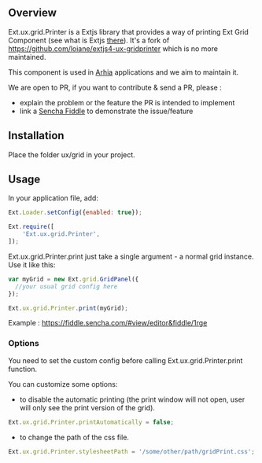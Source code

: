 ## Overview

Ext.ux.grid.Printer is a Extjs library that provides a way of printing Ext Grid Component (see what is Extjs [there](https://www.sencha.com/products/extjs/#overview)).
It's a fork of https://github.com/loiane/extjs4-ux-gridprinter which is no more maintained.

This component is used in [Arhia](http://www.arhia.fr) applications and we aim to maintain it.

We are open to PR, if you want to contribute & send a PR, please :
- explain the problem or the feature the PR is intended to implement
- link a [Sencha Fiddle](https://fiddle.sencha.com/#home) to demonstrate the issue/feature

## Installation

Place the folder ux/grid in your project.

## Usage

In your application file, add:

```js
Ext.Loader.setConfig({enabled: true});

Ext.require([
    'Ext.ux.grid.Printer',
]);
```

Ext.ux.grid.Printer.print just take a single argument - a normal grid instance. Use it like this:

```js
var myGrid = new Ext.grid.GridPanel({
  //your usual grid config here
});

Ext.ux.grid.Printer.print(myGrid);
```

Example : https://fiddle.sencha.com/#view/editor&fiddle/1rge

### Options

You need to set the custom config before calling Ext.ux.grid.Printer.print function.

You can customize some options:

 - to disable the automatic printing (the print window will not open, user will only see the print version of the grid).

```js
Ext.ux.grid.Printer.printAutomatically = false;
```

 - to change the path of the css file.

```js
Ext.ux.grid.Printer.stylesheetPath = '/some/other/path/gridPrint.css';
```


